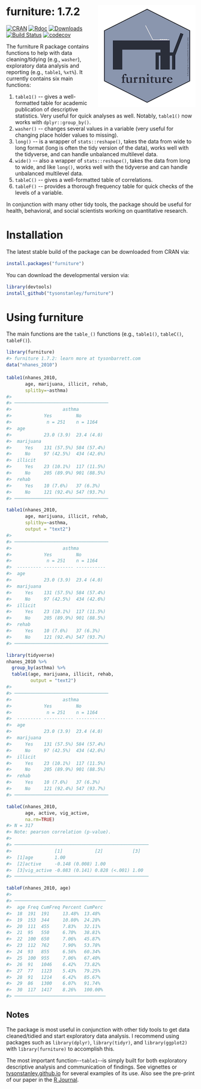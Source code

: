 
<!-- README.md is generated from README.Rmd. Please edit that file -->
furniture: 1.7.2 <img src="man/figures/furniture_hex.png" align="right" />
==========================================================================

[![CRAN](http://www.r-pkg.org/badges/version/furniture)](http://www.r-pkg.org/badges/version/furniture) [![Rdoc](http://www.rdocumentation.org/badges/version/furniture)](http://www.rdocumentation.org/packages/furniture) [![Downloads](http://cranlogs.r-pkg.org/badges/grand-total/furniture)](http://cranlogs.r-pkg.org/badges/grand-total/furniture) [![Build Status](https://travis-ci.org/TysonStanley/furniture.svg?branch=master)](https://travis-ci.org/TysonStanley/furniture) [![codecov](https://codecov.io/gh/tysonstanley/furniture/branch/master/graph/badge.svg)](https://codecov.io/gh/tysonstanley/furniture)

The furniture R package contains functions to help with data cleaning/tidying (e.g., `washer`), exploratory data analysis and reporting (e.g., `table1`, `%xt%`). It currently contains six main functions:

1.  `table1()` -- gives a well-formatted table for academic publication of descriptive statistics. Very useful for quick analyses as well. Notably, `table1()` now works with `dplyr::group_by()`.
2.  `washer()` -- changes several values in a variable (very useful for changing place holder values to missing).
3.  `long()` -- is a wrapper of `stats::reshape()`, takes the data from wide to long format (long is often the tidy version of the data), works well with the tidyverse, and can handle unbalanced multilevel data.
4.  `wide()` -- also a wrapper of `stats::reshape()`, takes the data from long to wide, and like `long()`, works well with the tidyverse and can handle unbalanced multilevel data.
5.  `tableC()` -- gives a well-formatted table of correlations.
6.  `tableF()` -- provides a thorough frequency table for quick checks of the levels of a variable.

In conjunction with many other tidy tools, the package should be useful for health, behavioral, and social scientists working on quantitative research.

Installation
============

The latest stable build of the package can be downloaded from CRAN via:

``` r
install.packages("furniture")
```

You can download the developmental version via:

``` r
library(devtools)
install_github("tysonstanley/furniture")
```

Using furniture
===============

The main functions are the `table_()` functions (e.g., `table1()`, `tableC()`, `tableF()`).

``` r
library(furniture)
#> furniture 1.7.2: learn more at tysonbarrett.com
data("nhanes_2010")

table1(nhanes_2010,
       age, marijuana, illicit, rehab,
       splitby=~asthma)
#> 
#> ───────────────────────────────────
#>                   asthma 
#>            Yes         No         
#>             n = 251    n = 1164   
#>  age                              
#>            23.0 (3.9)  23.4 (4.0) 
#>  marijuana                        
#>     Yes    131 (57.5%) 584 (57.4%)
#>     No     97 (42.5%)  434 (42.6%)
#>  illicit                          
#>     Yes    23 (10.1%)  117 (11.5%)
#>     No     205 (89.9%) 901 (88.5%)
#>  rehab                            
#>     Yes    10 (7.6%)   37 (6.3%)  
#>     No     121 (92.4%) 547 (93.7%)
#> ───────────────────────────────────
```

``` r
table1(nhanes_2010,
       age, marijuana, illicit, rehab,
       splitby=~asthma, 
       output = "text2")
#> 
#> ───────────────────────────────────
#>                   asthma 
#>            Yes         No         
#>             n = 251    n = 1164   
#>  --------- ----------- -----------
#>  age                              
#>            23.0 (3.9)  23.4 (4.0) 
#>  marijuana                        
#>     Yes    131 (57.5%) 584 (57.4%)
#>     No     97 (42.5%)  434 (42.6%)
#>  illicit                          
#>     Yes    23 (10.1%)  117 (11.5%)
#>     No     205 (89.9%) 901 (88.5%)
#>  rehab                            
#>     Yes    10 (7.6%)   37 (6.3%)  
#>     No     121 (92.4%) 547 (93.7%)
#> ───────────────────────────────────
```

``` r
library(tidyverse)
nhanes_2010 %>%
  group_by(asthma) %>%
  table1(age, marijuana, illicit, rehab,
         output = "text2")
#> 
#> ───────────────────────────────────
#>                   asthma 
#>            Yes         No         
#>             n = 251    n = 1164   
#>  --------- ----------- -----------
#>  age                              
#>            23.0 (3.9)  23.4 (4.0) 
#>  marijuana                        
#>     Yes    131 (57.5%) 584 (57.4%)
#>     No     97 (42.5%)  434 (42.6%)
#>  illicit                          
#>     Yes    23 (10.1%)  117 (11.5%)
#>     No     205 (89.9%) 901 (88.5%)
#>  rehab                            
#>     Yes    10 (7.6%)   37 (6.3%)  
#>     No     121 (92.4%) 547 (93.7%)
#> ───────────────────────────────────
```

``` r
tableC(nhanes_2010, 
       age, active, vig_active, 
       na.rm=TRUE)
#> N = 317
#> Note: pearson correlation (p-value).
#> 
#> ──────────────────────────────────────────────────
#>                [1]            [2]           [3]  
#>  [1]age        1.00                              
#>  [2]active     -0.148 (0.008) 1.00               
#>  [3]vig_active -0.083 (0.141) 0.828 (<.001) 1.00 
#> ──────────────────────────────────────────────────
```

``` r
tableF(nhanes_2010, age)
#> 
#> ──────────────────────────────────
#>  age Freq CumFreq Percent CumPerc
#>  18  191  191     13.48%  13.48% 
#>  19  153  344     10.80%  24.28% 
#>  20  111  455     7.83%   32.11% 
#>  21  95   550     6.70%   38.81% 
#>  22  100  650     7.06%   45.87% 
#>  23  112  762     7.90%   53.78% 
#>  24  93   855     6.56%   60.34% 
#>  25  100  955     7.06%   67.40% 
#>  26  91   1046    6.42%   73.82% 
#>  27  77   1123    5.43%   79.25% 
#>  28  91   1214    6.42%   85.67% 
#>  29  86   1300    6.07%   91.74% 
#>  30  117  1417    8.26%   100.00%
#> ──────────────────────────────────
```

Notes
-----

The package is most useful in conjunction with other tidy tools to get data cleaned/tidied and start exploratory data analysis. I recommend using packages such as `library(dplyr)`, `library(tidyr)`, and `library(ggplot2)` with `library(furniture)` to accomplish this.

The most important function--`table1`--is simply built for both exploratory descriptive analysis and communication of findings. See vignettes or [tysonstanley.github.io](https://tysonstanley.github.io/) for several examples of its use. Also see the pre-print of our paper in the [R Journal](https://journal.r-project.org/archive/2017/RJ-2017-037/RJ-2017-037.pdf).
